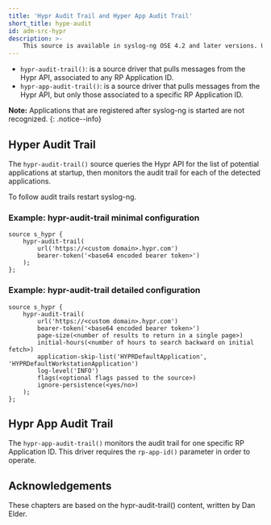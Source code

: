 ```yaml
---
title: 'Hypr Audit Trail and Hyper App Audit Trail'
short_title: hype-audit
id: adm-src-hypr
description: >-
    This source is available in syslog-ng OSE 4.2 and later versions. Using this source syslog-ng OSE can fetch events from the Hypr REST API using the following drivers:
---
```

* `hypr-audit-trail()`: is a source driver that pulls messages from the Hypr API, associated to any RP Application ID.
* `hypr-app-audit-trail()`: is a source driver that pulls messages from the Hypr API, but only those associated to a specific RP Application ID.

**Note:** Applications that are registered after syslog-ng is started are not recognized.
{: .notice--info}

## Hyper Audit Trail

The `hypr-audit-trail()` source queries the Hypr API for the list of potential applications at startup, then monitors the audit trail for each of the detected applications.

To follow audit trails restart syslog-ng.

### Example: hypr-audit-trail minimal configuration

```config
source s_hypr {
    hypr-audit-trail(
        url('https://<custom domain>.hypr.com')
        bearer-token('<base64 encoded bearer token>')
    );
};
```

### Example: hypr-audit-trail detailed configuration

```config
source s_hypr {
    hypr-audit-trail(
        url('https://<custom domain>.hypr.com')
        bearer-token('<base64 encoded bearer token>')
        page-size(<number of results to return in a single page>)
        initial-hours(<number of hours to search backward on initial fetch>)
        application-skip-list('HYPRDefaultApplication', 'HYPRDefaultWorkstationApplication')
        log-level('INFO')
        flags(<optional flags passed to the source>)
        ignore-persistence(<yes/no>)
    );
};
```
## Hypr App Audit Trail

The `hypr-app-audit-trail()` monitors the audit trail for one specific RP Application ID. This driver requires the `rp-app-id()` parameter in order to operate.

## Acknowledgements

These chapters are based on the hypr-audit-trail() content, written by Dan Elder.